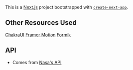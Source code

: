 This is a [Next.js](https://nextjs.org/) project bootstrapped with [`create-next-app`](https://github.com/vercel/next.js/tree/canary/packages/create-next-app).

## Other Resources Used

[ChakraUI](https://chakra-ui.com/)
[Framer Motion](https://www.framer.com/motion/)
[Formik](https://formik.org/)

## API

- Comes from [Nasa's API](https://api.nasa.gov/)
